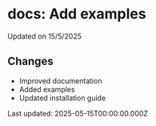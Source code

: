 # docs: Add examples

Updated on 15/5/2025

## Changes
- Improved documentation
- Added examples
- Updated installation guide

Last updated: 2025-05-15T00:00:00.000Z